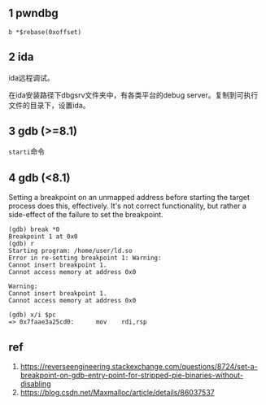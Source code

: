 ## 1 pwndbg

```
b *$rebase(0xoffset)
```

## 2 ida

ida远程调试。

在ida安装路径下dbgsrv文件夹中，有各类平台的debug server。复制到可执行文件的目录下，设置ida。

## 3 gdb (>=8.1)

`starti`命令

## 4 gdb (<8.1)

Setting a breakpoint on an unmapped address before starting the target process does this, effectively. It's not correct functionality, but rather a side-effect of the failure to set the breakpoint.

```
(gdb) break *0
Breakpoint 1 at 0x0
(gdb) r
Starting program: /home/user/ld.so 
Error in re-setting breakpoint 1: Warning:
Cannot insert breakpoint 1.
Cannot access memory at address 0x0

Warning:
Cannot insert breakpoint 1.
Cannot access memory at address 0x0

(gdb) x/i $pc
=> 0x7faae3a25cd0:      mov    rdi,rsp
```



## ref

1. https://reverseengineering.stackexchange.com/questions/8724/set-a-breakpoint-on-gdb-entry-point-for-stripped-pie-binaries-without-disabling
2. https://blog.csdn.net/Maxmalloc/article/details/86037537